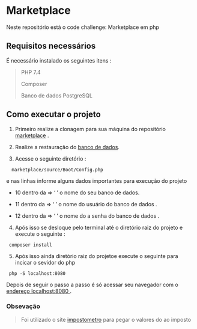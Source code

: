 # Marketplace  

 Neste repositório está o code challenge: Marketplace em php

 ## Requisitos  necessários 

  É necessário  instalado  os seguintes itens  :

 > PHP 7.4 
 >
 > Composer 
 >
 > Banco de dados PostgreSQL


 ## Como executar o projeto 

  1. Primeiro realize a clonagem para sua máquina do repositório [marketplace](https://github.com/themarcosramos/marketplace) .

  2. Realize  a restauração do  [banco  de dados](https://github.com/themarcosramos/marketplace/blob/main/backup_marketplace.sql). 

  3. Acesse o seguinte diretório :

   ``` 
     marketplace/source/Boot/Config.php
   ```
    
   e nas linhas informe  alguns dados importantes para execução do  projeto 

 *  10 dentro da  =>  ‘ ’ o nome do seu  banco de dados.

 *  11 dentro da =>  ‘ ’  o nome do usuário do banco de dados .

 *  12 dentro da  => ‘ ’  o nome do a senha do banco de dados .

  4. Após isso se desloque pelo terminal até o diretório raiz do projeto e execute o seguinte : 


   ``` 
    composer install
   ```

 5. Após isso ainda diretório raiz do projetoe execute o seguinte para incicar o sevidor  do php 

   ``` 
    php -S localhost:8080
   ```
 Depois de seguir o passo a passo é só acessar seu navegador com o [endereço localhost:8080 ](http://localhost:8080/). 

  
  ### Obsevação  

  > Foi utilizado o site  [impostometro](https://impostometro.com.br/home/relacaoprodutos) para  pegar o valores do ao imposto
